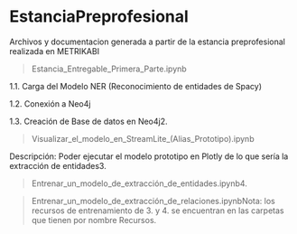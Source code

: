 # EstanciaPreprofesional
Archivos y documentacion generada a partir de la estancia preprofesional realizada en METRIKABI


> Estancia_Entregable_Primera_Parte.ipynb  

1.1. Carga del Modelo NER (Reconocimiento de entidades de Spacy)

1.2. Conexión a Neo4j  

1.3. Creación de Base de datos en Neo4j2. 

> Visualizar_el_modelo_en_StreamLite_(Alias_Prototipo).ipynb  
 
Descripción: Poder ejecutar el modelo prototipo en Plotly de lo que sería la extracción de entidades3. 

> Entrenar_un_modelo_de_extracción_de_entidades.ipynb4. 

> Entrenar_un_modelo_de_extracción_de_relaciones.ipynbNota: los recursos de entrenamiento de 3. y 4. se encuentran en las carpetas que tienen por nombre Recursos.
